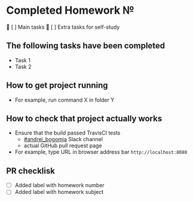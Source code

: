 # Completed Homework №

:large_blue_diamond: [ ] Main tasks
:large_orange_diamond: [ ] Extra tasks for self-study

## The following tasks have been completed

- Task 1
- Task 2

## How to get project running

- For example, run command X in folder Y

## How to check that project actually works

- Ensure that the build passed TravisCI tests
  - [#andrei_bogomja](https://devops-team-otus.slack.com/messages/C9M6L1XB3) Slack channel
  - actual GitHub pull request page
- For example, type URL in browser address bar `http://localhost:8080`

## PR checklisk

- [ ] Added label with homework number
- [ ] Added label with homework subject
